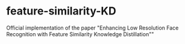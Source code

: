 # feature-similarity-KD
Official implementation of the paper "Enhancing Low Resolution Face Recognition with Feature Similarity Knowledge Distillation""
